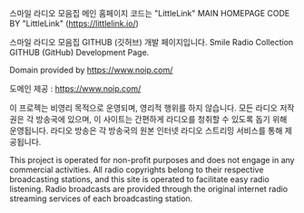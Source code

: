 스마일 라디오 모음집 메인 홈페이지 코드는 "LittleLink"
MAIN HOMEPAGE CODE BY "LittleLink"
(https://littlelink.io/)

스마일 라디오 모음집 GITHUB (깃허브) 개발 페이지입니다.
Smile Radio Collection GITHUB (GitHub) Development Page.

Domain provided by https://www.noip.com/

도메인 제공 : https://www.noip.com/

이 프로젝는 비영리 목적으로 운영되며, 영리적 행위를 하지 않습니다.
모든 라디오 저작권은 각 방송국에 있으며, 이 사이트는 간편하게 라디오를 청취할 수 있도록 돕기 위해 운영됩니다.
라디오 방송은 각 방송국의 원본 인터넷 라디오 스트리밍 서비스를 통해 제공됩니다.

This project is operated for non-profit purposes and does not engage in any commercial activities.
All radio copyrights belong to their respective broadcasting stations, and this site is operated to facilitate easy radio listening.
Radio broadcasts are provided through the original internet radio streaming services of each broadcasting station.




